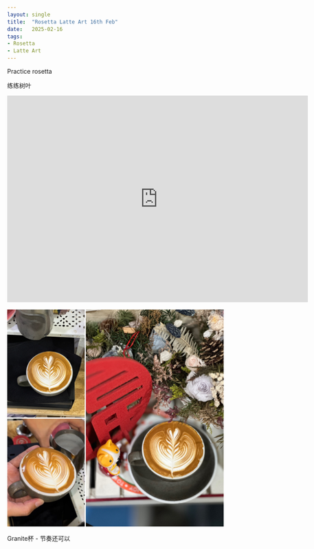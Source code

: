 ```yaml
---
layout: single
title:  "Rosetta Latte Art 16th Feb"
date:   2025-02-16
tags:
- Rosetta
- Latte Art
---
```



Practice rosetta

练练树叶


<div class="embed-container">
  <iframe
      src="https://www.youtube.com/embed/fGcULCeEQIw"
      width="700"
      height="480"
      frameborder="0"
      allowfullscreen="true">
  </iframe>
</div>



![](/assets/img/2025/02/16/BF30DA2C-28FC-48DB-81E9-A5A9D0822A16.JPG)


Granite杯 - 节奏还可以

